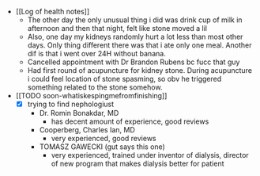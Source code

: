   * [[Log of health notes]]
    * The other day the only unusual thing i did was drink cup of milk in afternoon and then that night, felt like stone moved a lil
    * Also, one day my kidneys randomly hurt a lot less than most other days. Only thing different there was that i ate only one meal. Another dif is that i went over 24H without banana.
    * Cancelled appointment with Dr Brandon Rubens bc fucc that guy
    * Had first round of acupuncture for kidney stone. During acupuncture i could feel location of stone spasming, so obv he triggered something related to the stone somehow.
  * [[TODO soon-whatiskespingmefromfinishing]]
    * [x] trying to find nephologiust
      * Dr. Romin Bonakdar, MD
        * has decent amount of experience, good reviews
      * Cooperberg, Charles Ian, MD
        * very experienced, good reviews
      * TOMASZ GAWECKI (gut says this one)
        * very experienced, trained under inventor of dialysis, director of new program that makes dialysis better for patient